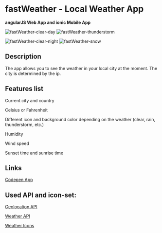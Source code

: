 # fastWeather - Local Weather App

**angularJS Web App and ionic Mobile App**

![fastWeather-clear-day](https://github.com/max-severin/fastWeather/master/screenshots/clear-day.png)
![fastWeather-thunderstorm](https://github.com/max-severin/fastWeather/master/screenshots/thunderstorm.png)

![fastWeather-clear-night](https://github.com/max-severin/fastWeather/master/screenshots/clear-night.png)
![fastWeather-snow](https://github.com/max-severin/fastWeather/master/screenshots/snow.png)

## Description
The app allows you to see the weather in your local city at the moment. The city is determined by the ip.

## Features list
Current city and country

Celsius or Fahrenheit

Different icon and background color depending on the weather (clear, rain, thunderstorm, etc.)

Humidity

Wind speed

Sunset time and sunrise time

## Links
[Codepen App](http://codepen.io/max-severin/full/pbbvgW/)

## Used API and icon-set:
[Geolocation API](http://ip-api.com/)

[Weather API ](http://openweathermap.org/api/)

[Weather Icons](https://erikflowers.github.io/weather-icons/)